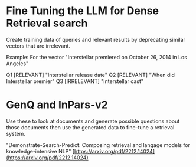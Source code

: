 # Fine Tuning the LLM for Dense Retrieval search

Create training data of queries and relevant results by deprecating similar
vectors that are irrelevant.

Example:
For the vector "Interstellar premiered on October 26, 2014 in Los Angeles"

Q1 [RELEVANT]   "Interstellar release date"
Q2 [RELEVANT]   "When did Interstellar premier"
Q3 [IRRELEVANT] "Interstellar cast"

# GenQ and InPars-v2

Use these to look at documents and generate possible questions about those
documents then use the generated data to fine-tune a retrieval system.

"Demonstrate-Search-Predict: Composing retrieval and langage models for
knowledge-intensive NLP"
[https://arxiv.org/pdf/2212.14024](https://arxiv.org/pdf/2212.14024)

